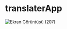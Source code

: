 # translaterApp
![Ekran Görüntüsü (207)](https://user-images.githubusercontent.com/104251360/213168147-e7a964c2-526f-430d-b2ec-966a0c40aad6.png)
